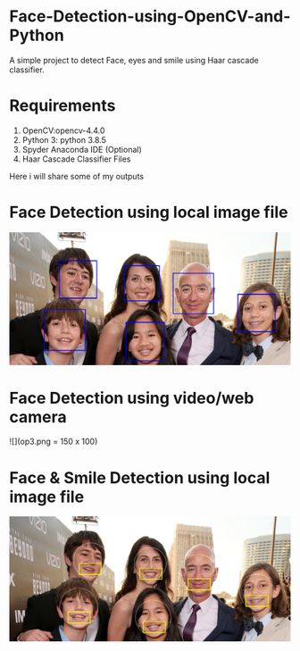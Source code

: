 # Face-Detection-using-OpenCV-and-Python
A simple project to detect Face, eyes and smile using Haar cascade classifier.

# Requirements
1) OpenCV:opencv-4.4.0 
2) Python 3: python 3.8.5
3) Spyder Anaconda IDE (Optional)
4) Haar Cascade Classifier Files

Here i will share some of my outputs
# Face Detection using local image file
![](op1.PNG)

# Face Detection using video/web camera
![](op3.png = 150 x 100)


# Face & Smile Detection using local image file
![](op2.PNG)
